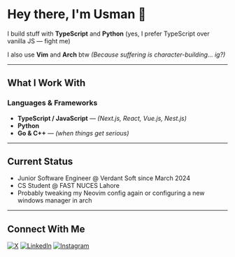 # Hey there, I'm Usman 👋

I build stuff with **TypeScript** and **Python** (yes, I prefer TypeScript over vanilla JS — fight me)

I also use **Vim** and **Arch** btw
*(Because suffering is character-building... ig?)*

---

## What I Work With

### Languages & Frameworks
- **TypeScript / JavaScript** — _(Next.js, React, Vue.js, Nest.js)_
- **Python**
- **Go & C++** — _(when things get serious)_

---

## Current Status

- Junior Software Engineer @ Verdant Soft since March 2024  
- CS Student @ FAST NUCES Lahore
- Probably tweaking my Neovim config again or configuring a new windows manager in arch

---

## Connect With Me

[![X](https://img.shields.io/badge/X-000000?style=for-the-badge&logo=x&logoColor=white)](https://x.com/Usman2519)
[![LinkedIn](https://img.shields.io/badge/LinkedIn-0077B5?style=for-the-badge&logo=linkedin&logoColor=white)](https://pk.linkedin.com/in/muhammad-usman-071b12263)
[![Instagram](https://img.shields.io/badge/Instagram-E4405F?style=for-the-badge&logo=instagram&logoColor=white)](https://www.instagram.com/_usmankhalil_/)

